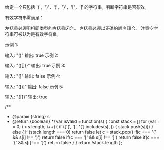 给定一个只包括 '('，')'，'{'，'}'，'['，']' 的字符串，判断字符串是否有效。

有效字符串需满足：

左括号必须用相同类型的右括号闭合。
左括号必须以正确的顺序闭合。
注意空字符串可被认为是有效字符串。

示例 1:

输入: "()"
输出: true
示例 2:

输入: "()[]{}"
输出: true
示例 3:

输入: "(]"
输出: false
示例 4:

输入: "([)]"
输出: false
示例 5:

输入: "{[]}"
输出: true




/**
 * @param {string} s
 * @return {boolean}
 */
 var isValid = function(s) {
    const stack = []
    for (var i = 0; i < s.length; i++) {
        if (['(', '[', '{'].includes(s[i])) {
            stack.push(s[i])
        } else {
            if (stack.length === 0) return false
            let c = stack.pop()
            if(c === '(' && s[i] !== ')') return false
            if(c === '[' && s[i] !== ']') return false
            if(c === '{' && s[i] !== '}') return false
        }
    }
    return  !stack.length
};